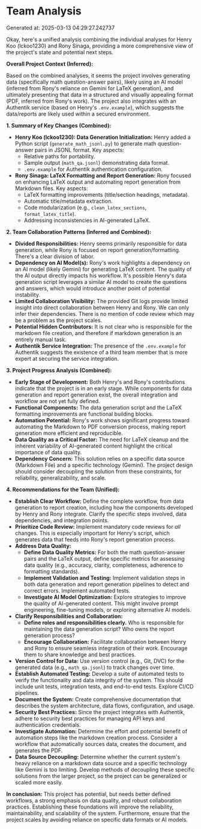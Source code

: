 # Team Analysis
Generated at: 2025-03-13 04:29:27.242737

Okay, here's a unified analysis combining the individual analyses for Henry Koo (lckoo1230) and Rony Sinaga, providing a more comprehensive view of the project's state and potential next steps.

**Overall Project Context (Inferred):**

Based on the combined analyses, it seems the project involves generating data (specifically math question-answer pairs), likely using an AI model (inferred from Rony's reliance on Gemini for LaTeX generation), and ultimately presenting that data in a structured and visually appealing format (PDF, inferred from Rony's work).  The project also integrates with an Authentik service (based on Henry's `.env.example`), which suggests the data/reports are likely used within a secured environment.

**1. Summary of Key Changes (Combined):**

*   **Henry Koo (lckoo1230): Data Generation Initialization:**  Henry added a Python script (`generate_math_jsonl.py`) to generate math question-answer pairs in JSONL format.  Key aspects:
    *   Relative paths for portability.
    *   Sample output (`math_qa.jsonl`) demonstrating data format.
    *   `.env.example` for Authentik authentication configuration.
*   **Rony Sinaga: LaTeX Formatting and Report Generation:** Rony focused on enhancing LaTeX output and automating report generation from Markdown files. Key aspects:
    *   LaTeX formatting improvements (title/section headings, metadata).
    *   Automatic title/metadata extraction.
    *   Code modularization (e.g., `clean_latex_sections`, `format_latex_title`).
    *   Addressing inconsistencies in AI-generated LaTeX.

**2. Team Collaboration Patterns (Inferred and Combined):**

*   **Divided Responsibilities:**  Henry seems primarily responsible for data generation, while Rony is focused on report generation/formatting.  There's a clear division of labor.
*   **Dependency on AI Model(s):** Rony's work highlights a dependency on an AI model (likely Gemini) for generating LaTeX content.  The quality of the AI output directly impacts his workflow.  It's possible Henry's data generation script leverages a similar AI model to create the questions and answers, which would introduce another point of potential instability.
*   **Limited Collaboration Visibility:**  The provided Git logs provide limited insight into direct collaboration between Henry and Rony. We can only infer their dependencies.  There is no mention of code review which may be a problem as the project scales.
*   **Potential Hidden Contributors:** It is not clear who is responsible for the markdown file creation, and therefore if markdown generation is an entirely manual task.
*   **Authentik Service Integration:** The presence of the `.env.example` for Authentik suggests the existence of a third team member that is more expert at securing the service integration.

**3. Project Progress Analysis (Combined):**

*   **Early Stage of Development:**  Both Henry's and Rony's contributions indicate that the project is in an early stage. While components for data generation and report generation exist, the overall integration and workflow are not yet fully defined.
*   **Functional Components:** The data generation script and the LaTeX formatting improvements are functional building blocks.
*   **Automation Potential:**  Rony's work shows significant progress toward automating the Markdown to PDF conversion process, making report generation more efficient and reproducible.
*   **Data Quality as a Critical Factor:** The need for LaTeX cleanup and the inherent variability of AI-generated content highlight the critical importance of data quality.
*   **Dependency Concern:** This solution relies on a specific data source (Markdown File) and a specific technology (Gemini). The project design should consider decoupling the solution from these constraints, for reliability, generalizability, and scale.

**4. Recommendations for the Team (Unified):**

*   **Establish Clear Workflow:** Define the complete workflow, from data generation to report creation, including how the components developed by Henry and Rony integrate. Clarify the specific steps involved, data dependencies, and integration points.
*   **Prioritize Code Review:** Implement mandatory code reviews for *all* changes. This is especially important for Henry's script, which generates data that feeds into Rony's report generation process.
*   **Address Data Quality:**
    *   **Define Data Quality Metrics:** For both the math question-answer pairs and the LaTeX output, define specific metrics for assessing data quality (e.g., accuracy, clarity, completeness, adherence to formatting standards).
    *   **Implement Validation and Testing:** Implement validation steps in both data generation and report generation pipelines to detect and correct errors. Implement automated tests.
    *   **Investigate AI Model Optimization:** Explore strategies to improve the quality of AI-generated content. This might involve prompt engineering, fine-tuning models, or exploring alternative AI models.
*   **Clarify Responsibilities and Collaboration:**
    *   **Define roles and responsibilities clearly.** Who is responsible for maintaining the data generation script? Who owns the report generation process?
    *   **Encourage Collaboration:** Facilitate collaboration between Henry and Rony to ensure seamless integration of their work. Encourage them to share knowledge and best practices.
*   **Version Control for Data:** Use version control (e.g., Git, DVC) for the generated data (e.g., `math_qa.jsonl`) to track changes over time.
*   **Establish Automated Testing:** Develop a suite of automated tests to verify the functionality and data integrity of the system. This should include unit tests, integration tests, and end-to-end tests. Explore CI/CD pipelines.
*   **Document the System:** Create comprehensive documentation that describes the system architecture, data flows, configuration, and usage.
*   **Security Best Practices:** Since the project integrates with Authentik, adhere to security best practices for managing API keys and authentication credentials.
*   **Investigate Automation:** Determine the effort and potential benefit of automation steps like the markdown creation process. Consider a workflow that automatically sources data, creates the document, and generates the PDF.
*   **Data Source Decoupling:** Determine whether the current system's heavy reliance on a markdown data source and a specific technology like Gemini is too limiting. Develop methods of decoupling these specific solutions from the larger project, so the project can be generalized or scaled more easily.

**In conclusion:** This project has potential, but needs better defined workflows, a strong emphasis on data quality, and robust collaboration practices. Establishing these foundations will improve the reliability, maintainability, and scalability of the system. Furthermore, ensure that the project scales by avoiding reliance on specific data formats or AI models.
